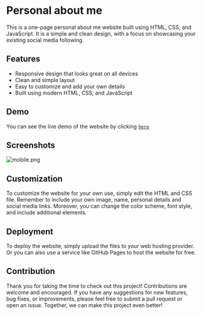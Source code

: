 # Personal about me

This is a one-page personal about me website built using HTML, CSS, and JavaScript. It is a simple and clean design, with a focus on showcasing your existing social media following.

## Features

- Responsive design that looks great on all devices
- Clean and simple layout
- Easy to customize and add your own details
- Built using modern HTML, CSS, and JavaScript

## Demo

You can see the live demo of the website by clicking [`here`](https://rakeshid03.github.io/Personal-Portfolio/)

## Screenshots

![mobile.png](https://i.postimg.cc/7PRBK79C/site-ss.png)

## Customization

To customize the website for your own use, simply edit the HTML and CSS file. Remember to include your own image, name, personal details and social media links. Moreover, you can change the color scheme, font style, and include additional elements.

## Deployment

To deploy the website, simply upload the files to your web hosting provider. Or you can also use a service like GitHub Pages to host the website for free.

## Contribution

Thank you for taking the time to check out this project! Contributions are welcome and encouraged. If you have any suggestions for new features, bug fixes, or improvements, please feel free to submit a pull request or open an issue. Together, we can make this project even better!
